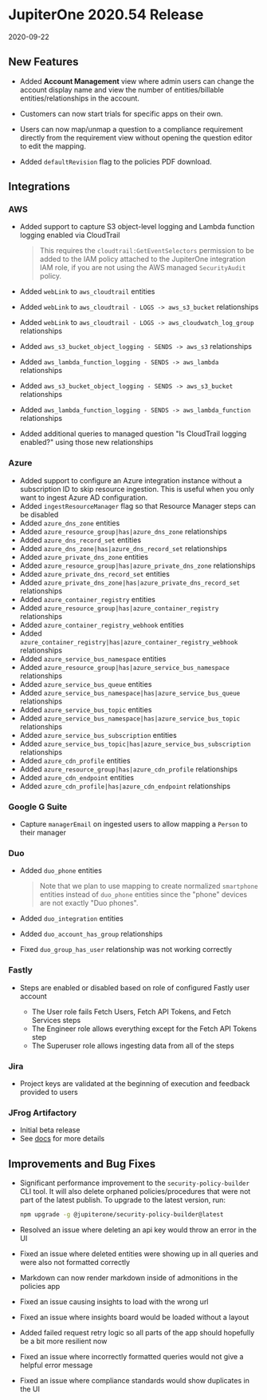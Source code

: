 # JupiterOne 2020.54 Release

2020-09-22

## New Features

- Added **Account Management** view where admin users can change the account display name and 
  view the number of entities/billable entities/relationships in the account.

- Customers can now start trials for specific apps on their own.

- Users can now map/unmap a question to a compliance requirement directly from the requirement view
  without opening the question editor to edit the mapping.

- Added `defaultRevision` flag to the policies PDF download.

## Integrations

### AWS

* Added support to capture S3 object-level logging and Lambda function logging enabled via CloudTrail

  > This requires the `cloudtrail:GetEventSelectors` permission to be added to the IAM policy attached
  > to the JupiterOne integration IAM role, if you are not using the AWS managed `SecurityAudit` policy.

* Added `webLink` to `aws_cloudtrail` entities
* Added `webLink` to `aws_cloudtrail - LOGS -> aws_s3_bucket` relationships
* Added `webLink` to `aws_cloudtrail - LOGS -> aws_cloudwatch_log_group` relationships
* Added `aws_s3_bucket_object_logging - SENDS -> aws_s3` relationships
* Added `aws_lambda_function_logging - SENDS -> aws_lambda` relationships
* Added `aws_s3_bucket_object_logging - SENDS -> aws_s3_bucket` relationships
* Added `aws_lambda_function_logging - SENDS -> aws_lambda_function` relationships
* Added additional queries to managed question "Is CloudTrail logging enabled?" using those new relationships

### Azure

* Added support to configure an Azure integration instance without a subscription ID to skip
  resource ingestion. This is useful when you only want to ingest Azure AD configuration.
* Added `ingestResourceManager` flag so that Resource Manager steps can be disabled
* Added `azure_dns_zone` entities
* Added `azure_resource_group|has|azure_dns_zone` relationships
* Added `azure_dns_record_set` entities
* Added `azure_dns_zone|has|azure_dns_record_set` relationships
* Added `azure_private_dns_zone` entities
* Added `azure_resource_group|has|azure_private_dns_zone` relationships
* Added `azure_private_dns_record_set` entities
* Added `azure_private_dns_zone|has|azure_private_dns_record_set` relationships
* Added `azure_container_registry` entities
* Added `azure_resource_group|has|azure_container_registry` relationships
* Added `azure_container_registry_webhook` entities
* Added `azure_container_registry|has|azure_container_registry_webhook` relationships
* Added `azure_service_bus_namespace` entities
* Added `azure_resource_group|has|azure_service_bus_namespace` relationships
* Added `azure_service_bus_queue` entities
* Added `azure_service_bus_namespace|has|azure_service_bus_queue` relationships
* Added `azure_service_bus_topic` entities
* Added `azure_service_bus_namespace|has|azure_service_bus_topic` relationships
* Added `azure_service_bus_subscription` entities
* Added `azure_service_bus_topic|has|azure_service_bus_subscription` relationships
* Added `azure_cdn_profile` entities
* Added `azure_resource_group|has|azure_cdn_profile` relationships
* Added `azure_cdn_endpoint` entities
* Added `azure_cdn_profile|has|azure_cdn_endpoint` relationships

### Google G Suite

* Capture `managerEmail` on ingested users to allow mapping a `Person` to their manager

### Duo

* Added `duo_phone` entities

  > Note that we plan to use mapping to create normalized `smartphone` entities instead of
  > `duo_phone` entities since the "phone" devices are not exactly "Duo phones". 

* Added `duo_integration` entities
* Added `duo_account_has_group` relationships
* Fixed `duo_group_has_user` relationship was not working correctly

### Fastly

* Steps are enabled or disabled based on role of configured Fastly user account

  - The User role fails Fetch Users, Fetch API Tokens, and Fetch Services steps
  - The Engineer role allows everything except for the Fetch API Tokens step
  - The Superuser role allows ingesting data from all of the steps
  
### Jira

* Project keys are validated at the beginning of execution and feedback provided to users

### JFrog Artifactory

* Initial beta release
* See [docs](../docs/integrations/jfrog-artifactory/index.md) for more details

## Improvements and Bug Fixes

- Significant performance improvement to the `security-policy-builder` CLI tool.
  It will also delete orphaned policies/procedures that were not part of the latest publish.
  To upgrade to the latest version, run:

  ```bash
  npm upgrade -g @jupiterone/security-policy-builder@latest
  ```

- Resolved an issue where deleting an api key would throw an error in the UI

- Fixed an issue where deleted entities were showing up in all queries and were also not formatted correctly

- Markdown can now render markdown inside of admonitions in the policies app

- Fixed an issue causing insights to load with the wrong url

- Fixed an issue where insights board would be loaded without a layout

- Added failed request retry logic so all parts of the app should hopefully be a bit more resilient now

- Fixed an issue where incorrectly formatted queries would not give a helpful error message

- Fixed an issue where compliance standards would show duplicates in the UI
